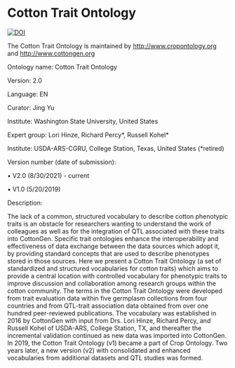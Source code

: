 # Cotton Trait Ontology 
[![DOI](https://zenodo.org/badge/394309832.svg)](https://zenodo.org/doi/10.5281/zenodo.11472892)


The Cotton Trait Ontology is maintained by http://www.cropontology.org and http://www.cottongen.org

Ontology name: Cotton Trait Ontology

Version: 2.0

Language: EN

Curator: Jing Yu 

Institute: Washington State University, United States

Expert group: Lori Hinze, Richard Percy*, Russell Kohel*

Institute: USDA-ARS-CGRU, College Station, Texas, United States (*retired)
   
Version number (date of submission):

•	V2.0 (8/30/2021) - current

•	V1.0 (5/20/2019)

Description:

The lack of a common, structured vocabulary to describe cotton phenotypic traits is an obstacle for researchers wanting to understand the work of colleagues as well as for the integration of QTL associated with these traits into CottonGen.  Specific trait ontologies enhance the interoperability and effectiveness of data exchange between the data sources which adopt it, by providing standard concepts that are used to describe phenotypes stored in those sources.  Here we present a Cotton Trait Ontology (a set of standardized and structured vocabularies for cotton traits) which aims to provide a central location with controlled vocabulary for phenotypic traits to improve discussion and collaboration among research groups within the cotton community.  The terms in the Cotton Trait Ontology were developed from trait evaluation data within five germplasm collections from four countries and from QTL-trait association data obtained from over one hundred peer-reviewed publications.  The vocabulary was established in 2016 by CottonGen with input from Drs. Lori Hinze, Richard Percy, and Russell Kohel of USDA-ARS, College Station, TX, and thereafter the incremental validation continued as new data was imported into CottonGen.  In 2019, the Cotton Trait Ontology (v1) became a part of Crop Ontology. Two years later, a new version (v2) with consolidated and enhanced vocabularies from additional datasets and QTL studies was formed.

